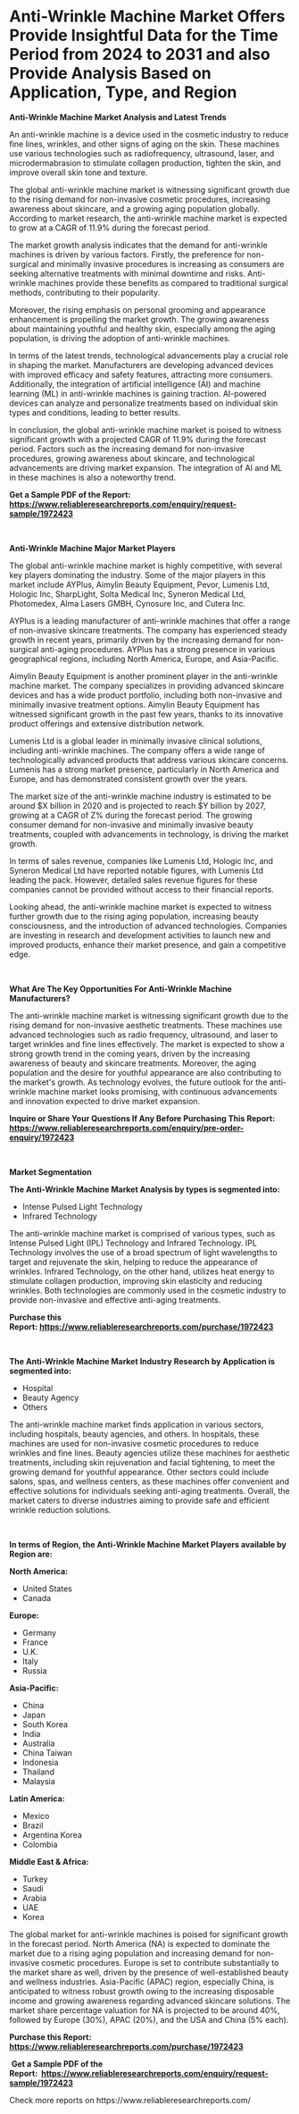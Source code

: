 <p><h1>Anti-Wrinkle Machine Market Offers Provide Insightful Data for the Time Period from 2024 to 2031 and also Provide Analysis Based on Application, Type, and Region</h1></p><p><strong>Anti-Wrinkle Machine Market Analysis and Latest Trends</strong></p>
<p><p>An anti-wrinkle machine is a device used in the cosmetic industry to reduce fine lines, wrinkles, and other signs of aging on the skin. These machines use various technologies such as radiofrequency, ultrasound, laser, and microdermabrasion to stimulate collagen production, tighten the skin, and improve overall skin tone and texture.</p><p>The global anti-wrinkle machine market is witnessing significant growth due to the rising demand for non-invasive cosmetic procedures, increasing awareness about skincare, and a growing aging population globally. According to market research, the anti-wrinkle machine market is expected to grow at a CAGR of 11.9% during the forecast period.</p><p>The market growth analysis indicates that the demand for anti-wrinkle machines is driven by various factors. Firstly, the preference for non-surgical and minimally invasive procedures is increasing as consumers are seeking alternative treatments with minimal downtime and risks. Anti-wrinkle machines provide these benefits as compared to traditional surgical methods, contributing to their popularity.</p><p>Moreover, the rising emphasis on personal grooming and appearance enhancement is propelling the market growth. The growing awareness about maintaining youthful and healthy skin, especially among the aging population, is driving the adoption of anti-wrinkle machines.</p><p>In terms of the latest trends, technological advancements play a crucial role in shaping the market. Manufacturers are developing advanced devices with improved efficacy and safety features, attracting more consumers. Additionally, the integration of artificial intelligence (AI) and machine learning (ML) in anti-wrinkle machines is gaining traction. AI-powered devices can analyze and personalize treatments based on individual skin types and conditions, leading to better results.</p><p>In conclusion, the global anti-wrinkle machine market is poised to witness significant growth with a projected CAGR of 11.9% during the forecast period. Factors such as the increasing demand for non-invasive procedures, growing awareness about skincare, and technological advancements are driving market expansion. The integration of AI and ML in these machines is also a noteworthy trend.</p></p>
<p><strong>Get a Sample PDF of the Report:&nbsp; <a href="https://www.reliableresearchreports.com/enquiry/request-sample/1972423">https://www.reliableresearchreports.com/enquiry/request-sample/1972423</a></strong></p>
<p>&nbsp;</p>
<p><strong>Anti-Wrinkle Machine Major Market Players</strong></p>
<p><p>The global anti-wrinkle machine market is highly competitive, with several key players dominating the industry. Some of the major players in this market include AYPlus, Aimylin Beauty Equipment, Pevor, Lumenis Ltd, Hologic Inc, SharpLight, Solta Medical Inc, Syneron Medical Ltd, Photomedex, Alma Lasers GMBH, Cynosure Inc, and Cutera Inc.</p><p>AYPlus is a leading manufacturer of anti-wrinkle machines that offer a range of non-invasive skincare treatments. The company has experienced steady growth in recent years, primarily driven by the increasing demand for non-surgical anti-aging procedures. AYPlus has a strong presence in various geographical regions, including North America, Europe, and Asia-Pacific.</p><p>Aimylin Beauty Equipment is another prominent player in the anti-wrinkle machine market. The company specializes in providing advanced skincare devices and has a wide product portfolio, including both non-invasive and minimally invasive treatment options. Aimylin Beauty Equipment has witnessed significant growth in the past few years, thanks to its innovative product offerings and extensive distribution network.</p><p>Lumenis Ltd is a global leader in minimally invasive clinical solutions, including anti-wrinkle machines. The company offers a wide range of technologically advanced products that address various skincare concerns. Lumenis has a strong market presence, particularly in North America and Europe, and has demonstrated consistent growth over the years.</p><p>The market size of the anti-wrinkle machine industry is estimated to be around $X billion in 2020 and is projected to reach $Y billion by 2027, growing at a CAGR of Z% during the forecast period. The growing consumer demand for non-invasive and minimally invasive beauty treatments, coupled with advancements in technology, is driving the market growth.</p><p>In terms of sales revenue, companies like Lumenis Ltd, Hologic Inc, and Syneron Medical Ltd have reported notable figures, with Lumenis Ltd leading the pack. However, detailed sales revenue figures for these companies cannot be provided without access to their financial reports.</p><p>Looking ahead, the anti-wrinkle machine market is expected to witness further growth due to the rising aging population, increasing beauty consciousness, and the introduction of advanced technologies. Companies are investing in research and development activities to launch new and improved products, enhance their market presence, and gain a competitive edge.</p></p>
<p>&nbsp;</p>
<p><strong>What Are The Key Opportunities For Anti-Wrinkle Machine Manufacturers?</strong></p>
<p><p>The anti-wrinkle machine market is witnessing significant growth due to the rising demand for non-invasive aesthetic treatments. These machines use advanced technologies such as radio frequency, ultrasound, and laser to target wrinkles and fine lines effectively. The market is expected to show a strong growth trend in the coming years, driven by the increasing awareness of beauty and skincare treatments. Moreover, the aging population and the desire for youthful appearance are also contributing to the market's growth. As technology evolves, the future outlook for the anti-wrinkle machine market looks promising, with continuous advancements and innovation expected to drive market expansion.</p></p>
<p><strong>Inquire or Share Your Questions If Any Before Purchasing This Report: <a href="https://www.reliableresearchreports.com/enquiry/pre-order-enquiry/1972423">https://www.reliableresearchreports.com/enquiry/pre-order-enquiry/1972423</a></strong></p>
<p>&nbsp;</p>
<p><strong>Market Segmentation</strong></p>
<p><strong>The Anti-Wrinkle Machine Market Analysis by types is segmented into:</strong></p>
<p><ul><li>Intense Pulsed Light Technology</li><li>Infrared Technology</li></ul></p>
<p><p>The anti-wrinkle machine market is comprised of various types, such as Intense Pulsed Light (IPL) Technology and Infrared Technology. IPL Technology involves the use of a broad spectrum of light wavelengths to target and rejuvenate the skin, helping to reduce the appearance of wrinkles. Infrared Technology, on the other hand, utilizes heat energy to stimulate collagen production, improving skin elasticity and reducing wrinkles. Both technologies are commonly used in the cosmetic industry to provide non-invasive and effective anti-aging treatments.</p></p>
<p><strong>Purchase this Report:&nbsp;<a href="https://www.reliableresearchreports.com/purchase/1972423">https://www.reliableresearchreports.com/purchase/1972423</a></strong></p>
<p>&nbsp;</p>
<p><strong>The Anti-Wrinkle Machine Market Industry Research by Application is segmented into:</strong></p>
<p><ul><li>Hospital</li><li>Beauty Agency</li><li>Others</li></ul></p>
<p><p>The anti-wrinkle machine market finds application in various sectors, including hospitals, beauty agencies, and others. In hospitals, these machines are used for non-invasive cosmetic procedures to reduce wrinkles and fine lines. Beauty agencies utilize these machines for aesthetic treatments, including skin rejuvenation and facial tightening, to meet the growing demand for youthful appearance. Other sectors could include salons, spas, and wellness centers, as these machines offer convenient and effective solutions for individuals seeking anti-aging treatments. Overall, the market caters to diverse industries aiming to provide safe and efficient wrinkle reduction solutions.</p></p>
<p>&nbsp;</p>
<p><strong>In terms of Region, the Anti-Wrinkle Machine Market Players available by Region are:</strong></p>
<p>
    <p> <strong> North America: </strong>
        <ul>
            <li>United States</li>
            <li>Canada</li>
        </ul>
        </p> 
    <p> <strong> Europe: </strong>
        <ul>
            <li>Germany</li>
            <li>France</li>
            <li>U.K.</li>
            <li>Italy</li>
            <li>Russia</li>
        </ul>
        </p> 
    <p> <strong> Asia-Pacific: </strong>
        <ul>
            <li>China</li>
            <li>Japan</li>
            <li>South Korea</li>
            <li>India</li>
            <li>Australia</li>
            <li>China Taiwan</li>
            <li>Indonesia</li>
            <li>Thailand</li>
            <li>Malaysia</li>
        </ul>
        </p> 
    <p> <strong> Latin America: </strong>
        <ul>
            <li>Mexico</li>
            <li>Brazil</li>
            <li>Argentina Korea</li>
            <li>Colombia</li>
        </ul>
        </p> 
    <p> <strong> Middle East & Africa: </strong>
        <ul>
            <li>Turkey</li>
            <li>Saudi</li>
            <li>Arabia</li>
            <li>UAE</li>
            <li>Korea</li>
        </ul>
    </p>
    </p>
<p><p>The global market for anti-wrinkle machines is poised for significant growth in the forecast period. North America (NA) is expected to dominate the market due to a rising aging population and increasing demand for non-invasive cosmetic procedures. Europe is set to contribute substantially to the market share as well, driven by the presence of well-established beauty and wellness industries. Asia-Pacific (APAC) region, especially China, is anticipated to witness robust growth owing to the increasing disposable income and growing awareness regarding advanced skincare solutions. The market share percentage valuation for NA is projected to be around 40%, followed by Europe (30%), APAC (20%), and the USA and China (5% each).</p></p>
<p><strong>Purchase this Report: <a href="https://www.reliableresearchreports.com/purchase/1972423">https://www.reliableresearchreports.com/purchase/1972423</a></strong></p>
<p>&nbsp;<strong>Get a Sample PDF of the Report:&nbsp;&nbsp;<a href="https://www.reliableresearchreports.com/enquiry/request-sample/1972423">https://www.reliableresearchreports.com/enquiry/request-sample/1972423</a></strong></p>
<p><strong></strong></p>
<p>Check more reports on https://www.reliableresearchreports.com/</p>
